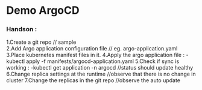 # Demo ArgoCD 
### Handson : 
1.Create a git repo // sample <br>
2.Add Argo application configuration file // eg. argo-application.yaml
3.Place kubernetes manifest files in it.
4.Apply the argo application file : 
  -kubectl apply -f manifests/argocd-application.yaml
5.Check if sync is working : 
  -kubectl get application -n argocd //status should update healthy
6.Change replica settings at the runtime //observe that there is no change in cluster
7.Change the replicas in the git repo //observe the auto update
